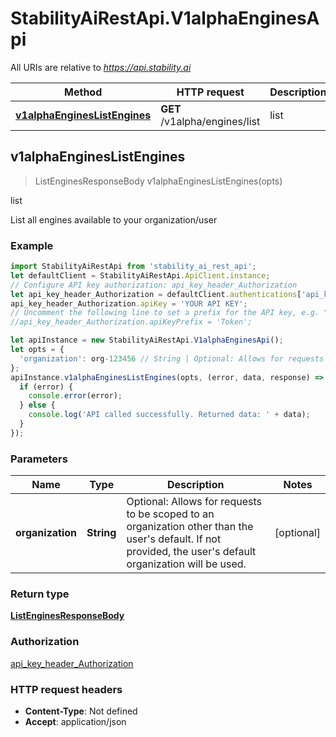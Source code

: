 # StabilityAiRestApi.V1alphaEnginesApi

All URIs are relative to *https://api.stability.ai*

Method | HTTP request | Description
------------- | ------------- | -------------
[**v1alphaEnginesListEngines**](V1alphaEnginesApi.md#v1alphaEnginesListEngines) | **GET** /v1alpha/engines/list | list



## v1alphaEnginesListEngines

> ListEnginesResponseBody v1alphaEnginesListEngines(opts)

list

List all engines available to your organization/user

### Example

```javascript
import StabilityAiRestApi from 'stability_ai_rest_api';
let defaultClient = StabilityAiRestApi.ApiClient.instance;
// Configure API key authorization: api_key_header_Authorization
let api_key_header_Authorization = defaultClient.authentications['api_key_header_Authorization'];
api_key_header_Authorization.apiKey = 'YOUR API KEY';
// Uncomment the following line to set a prefix for the API key, e.g. "Token" (defaults to null)
//api_key_header_Authorization.apiKeyPrefix = 'Token';

let apiInstance = new StabilityAiRestApi.V1alphaEnginesApi();
let opts = {
  'organization': org-123456 // String | Optional: Allows for requests to be scoped to an organization other than the user's default.  If not provided, the user's default organization will be used.
};
apiInstance.v1alphaEnginesListEngines(opts, (error, data, response) => {
  if (error) {
    console.error(error);
  } else {
    console.log('API called successfully. Returned data: ' + data);
  }
});
```

### Parameters


Name | Type | Description  | Notes
------------- | ------------- | ------------- | -------------
 **organization** | **String**| Optional: Allows for requests to be scoped to an organization other than the user&#39;s default.  If not provided, the user&#39;s default organization will be used. | [optional] 

### Return type

[**ListEnginesResponseBody**](ListEnginesResponseBody.md)

### Authorization

[api_key_header_Authorization](../README.md#api_key_header_Authorization)

### HTTP request headers

- **Content-Type**: Not defined
- **Accept**: application/json

